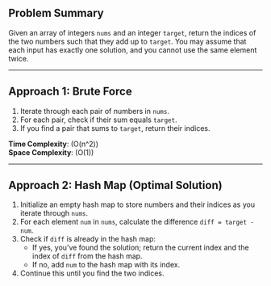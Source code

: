 ## Problem Summary
Given an array of integers `nums` and an integer `target`, return the indices of the two numbers such that they add up to `target`. You may assume that each input has exactly one solution, and you cannot use the same element twice.

---

## Approach 1: Brute Force

1. Iterate through each pair of numbers in `nums`.
2. For each pair, check if their sum equals `target`.
3. If you find a pair that sums to `target`, return their indices.

**Time Complexity**: \(O(n^2)\)  
**Space Complexity**: \(O(1)\)  

---

## Approach 2: Hash Map (Optimal Solution)

1. Initialize an empty hash map to store numbers and their indices as you iterate through `nums`.
2. For each element `num` in `nums`, calculate the difference `diff = target - num`.
3. Check if `diff` is already in the hash map:
   - If yes, you’ve found the solution; return the current index and the index of `diff` from the hash map.
   - If no, add `num` to the hash map with its index.
4. Continue this until you find the two indices.
